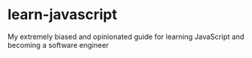 # learn-javascript
My extremely biased and opinionated guide for learning JavaScript and becoming a software engineer
